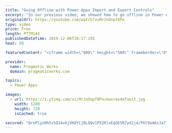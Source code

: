 ```yaml
---
title: "Going Offline with Power Apps Import and Export Controls"
excerpt: "In our previous video, we showed how to go offline in Power Apps. This video focuses on what happens when you want to close the app and still keep your data. Brian shows you how to use the Import and Export controls to export a file out and import that dataset into an additional app or the same app when"
originalUrl: https://youtube.com/watch?v=MrJnOnpf0Po
type: video
price: Free
length: PT7M14S
publishedDateTime: 2019-12-06T16:17:19Z
heat: 50

featuredContent: "<iframe width=\"800\" height=\"500\" frameborder=\"0\" src=\"https://www.youtube.com/embed/MrJnOnpf0Po\" allow=\"accelerometer; autoplay; encrypted-media; gyroscope; picture-in-picture\" allowfullscreen></iframe>"

provider:
  name: Progmatic Works
  domain: pragmaticworks.com

topics:
  - Power Apps

images:
  - url: https://i.ytimg.com/vi/MrJnOnpf0Po/maxresdefault.jpg
    width: 1280
    height: 720
    isCached: true

secured: "QrnPlyzNh5zSQ14vkjVK8YCjBLQOv1PX2RlxEqGE5R7yd2j4/PXl9aA6sJa7jkoa1lY/ZiEJDvlJ4WGW0AKiM2RZPYbczfL5lFn0unKAGna8RmTdX576kD1q1eY+NVS2YM6map2O1oSsz4LvvbX6h64NHWeAJaD+bUGBdPlel1UvGZBBnRRaRn7BJGK3KsRg6BXUUJXO494WwZ9wlCdH8fAP5VinizlZwyZYtxkMC9pGrO1rEcxLbcOfxwSoocUfIAfrFgSyjLmBi9HP8h92CYZE6G5wdiS7ftMAn1ZLoeO/jVoSPBpkV3tOdZWo0O+K+e7bQyTNYoIkdCzsIlWaNZ6902FOq7i3sNJQmPfNTb79U8XhUaGuY0933paZdB57eXkhxdbAUFeJWesGxSMN8NqNgow+DhQlk1Dw1K5eC34=;yIr39hmt3Hyo6rVnhneN9A=="
---
```


